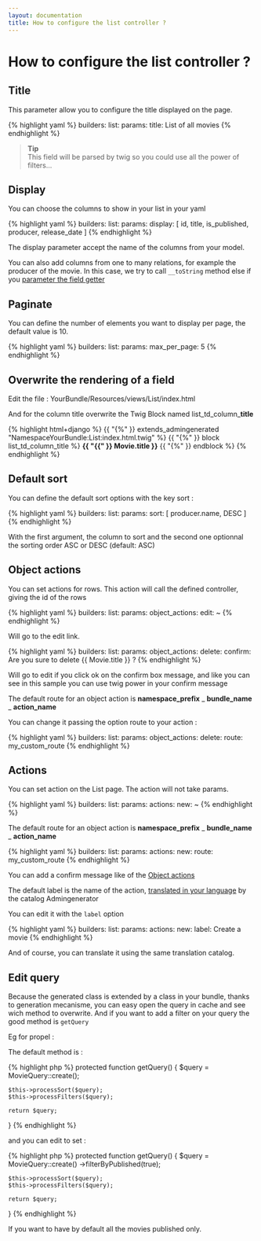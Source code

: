 ```yaml
---
layout: documentation
title: How to configure the list controller ?
---
```


# How to configure the list controller ?

## Title

This parameter allow you to configure the title displayed on the page. 

{% highlight yaml %}
builders:
  list:
    params:
      title: List of all movies
{% endhighlight %}

>**Tip**<br />This field will be parsed by twig so you could use all the power of filters...

## Display

You can choose the columns to show in your list in your yaml

{% highlight yaml %}
builders:
  list:
    params:
      display: [ id, title, is_published, producer, release_date ]
{% endhighlight %}

The display parameter accept the name of the columns from your model.

You can also add columns from one to many relations, for example the producer of the movie.
In this case, we try to call `__toString` method else if you [parameter the field getter](documentation/fields.html#getter)

## Paginate

You can define the number of elements you want to display per page, the default value is 10.

{% highlight yaml %}
builders:
  list:
    params:
      max_per_page: 5
{% endhighlight %}

## Overwrite the rendering of a field

Edit the file : YourBundle/Resources/views/List/index.html

And for the column title overwrite the Twig Block named list_td_column_**title**

{% highlight html+django %}
{{ "{%" }} extends_admingenerated "NamespaceYourBundle:List:index.html.twig" %}
{{ "{%" }} block list_td_column_title %}
    <span style="font-weight:bold">{{ "{{" }} Movie.title }}</span>
{{ "{%" }} endblock %}
{% endhighlight %}

## Default sort

You can define the default sort options with the key sort :

{% highlight yaml %}
builders:
  list:
    params:
      sort: [ producer.name, DESC ]
{% endhighlight %}

With the first argument, the column to sort and the second one optionnal the sorting order ASC or DESC (default: ASC)

## Object actions

You can set actions for rows. This action will call the defined controller, giving the id of the rows

{% highlight yaml %}
builders:
  list:
    params:
      object_actions: 
        edit: ~
{% endhighlight %}

Will go to the edit link.

{% highlight yaml %}
builders:
  list:
    params:
      object_actions: 
        delete: 
          confirm: Are you sure to delete {{ Movie.title }} ?
{% endhighlight %}

Will go to edit if you click ok on the confirm box message, and like you can see in this sample you can use twig power in your confirm message

The default route for an object action is  **namespace_prefix** _ **bundle_name** _ **action_name**

You can change it passing the option route to your action :

{% highlight yaml %}
builders:
  list:
    params:
      object_actions: 
        delete: 
          route: my_custom_route
{% endhighlight %}

## Actions

You can set action on the List page. The action will not take params.


{% highlight yaml %}
builders:
  list:
    params:
      actions:
        new: ~
{% endhighlight %}

The default route for an object action is  **namespace_prefix** _ **bundle_name** _ **action_name**

{% highlight yaml %}
builders:
  list:
    params:
      actions: 
        new: 
          route: my_custom_route
{% endhighlight %}

You can add a confirm message like of the [Object actions](documentation/list.html#object-actions)

The default label is the name of the action, [translated in your language](https://github.com/cedriclombardot/AdmingeneratorGeneratorBundle/tree/master/Resources/translations) by the catalog Admingenerator

You can edit it with the `label` option

{% highlight yaml %}
builders:
  list:
    params:
      actions: 
        new: 
          label: Create a movie
{% endhighlight %}

And of course, you can translate it using the same translation catalog.

## Edit query

Because the generated class is extended by a class in your bundle, thanks to generation mecanisme, you can easy open the query in cache and see wich method to overwrite.
And if you want to add a filter on your query the good method is `getQuery`

Eg for propel :

The default method is :

{% highlight php %}
protected function getQuery()
{
    $query = MovieQuery::create();
    
    $this->processSort($query);
    $this->processFilters($query);

    return $query;
}
{% endhighlight %}

and you can edit to set :

{% highlight php %}
protected function getQuery()
{
    $query = MovieQuery::create()
                ->filterByPublished(true);
    
    $this->processSort($query);
    $this->processFilters($query);

    return $query;
}
{% endhighlight %}

If you want to have by default all the movies published only. 



